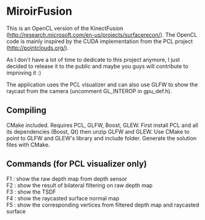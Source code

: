 MiroirFusion
============

This is an OpenCL version of the KinectFusion (http://research.microsoft.com/en-us/projects/surfacerecon/).
The OpenCL code is mainly inspired by the CUDA implementation from the PCL project (http://pointclouds.org/).

As I don't have a lot of time to dedicate to this project anymore, I just decided to release it to the public and maybe you guys will contribute to improving it :)

The application uses the PCL visualizer and can also use GLFW to show the raycast from the camera (uncomment GL_INTEROP in gpu_def.h).

Compiling
---------
CMake included.
Requires PCL, GLFW, Boost, GLEW. First install PCL and all its dependencies (Boost, Qt) then unzip GLFW and GLEW. Use CMake to point to GLFW and GLEW's library and include folder. Generate the solution files with CMake.

Commands (for PCL visualizer only)
-----------------------------------
F1 : show the raw depth map from depth sensor  
F2 : show the result of bilateral filtering on raw depth map  
F3 : show the TSDF   
F4 : show the raycasted surface normal map  
F5 : show the corresponding vertices from filtered depth map and raycasted surface  

